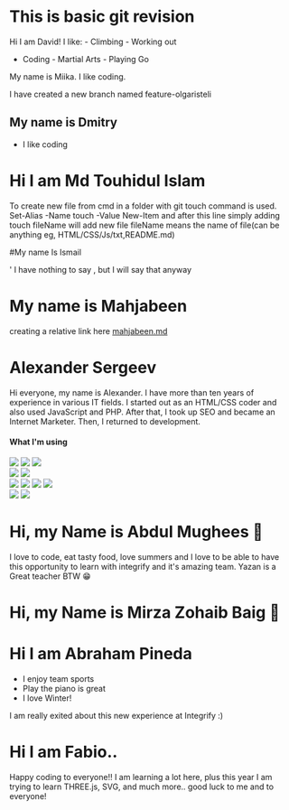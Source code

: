 # This is basic git revision

Hi I am David!
I like: - Climbing - Working out

- Coding - Martial Arts - Playing Go

My name is Miika.
I like coding.

I have created a new branch named feature-olgaristeli

## My name is Dmitry

- I like coding

# Hi I am Md Touhidul Islam

To create new file from cmd in a folder with git touch command is used.
Set-Alias -Name touch -Value New-Item
and after this line simply adding touch fileName will add new file
fileName means the name of file(can be anything eg, HTML/CSS/Js/txt,README.md)

#My name Is Ismail

' I have nothing to say , but I will say that anyway

# My name is Mahjabeen

creating a relative link here
[mahjabeen.md](https://github.com/Integrify-Finland/fs14-github/blob/main/mahjabeen.md)

# Alexander Sergeev

Hi everyone, my name is Alexander. I have more than ten years of experience in various IT fields. I started out as an HTML/CSS coder and also used JavaScript and PHP. After that, I took up SEO and became an Internet Marketer. Then, I returned to development.

#### What I'm using

<div>
  <img src="https://img.shields.io/badge/html5-e34f26?style=for-the-badge&logo=html5&labelColor=e34f26&logoColor=white"> <img src="https://img.shields.io/badge/css3-1572b6?style=for-the-badge&logo=css3&labelColor=1572b6&logoColor=white"> <img src="https://img.shields.io/badge/sass-cc6699?style=for-the-badge&logo=sass&labelColor=cc6699&logoColor=white">
</div>
<div>
<img src="https://img.shields.io/badge/javascript-f7df1e?style=for-the-badge&logo=javascript&labelColor=f7df1e&logoColor=black"> <img src="https://img.shields.io/badge/typescript-3178c6?style=for-the-badge&logo=typescript&labelColor=3178c6&logoColor=white">
</div>
<div>
<img src="https://img.shields.io/badge/React-45b8d8?style=for-the-badge&logo=react&labelColor=45b8d8&logoColor=white"> <img src="https://img.shields.io/badge/Redux-764abc?style=for-the-badge&logo=redux&labelColor=764abc&logoColor=white"> <img src="https://img.shields.io/badge/next.js-000000?style=for-the-badge&logo=nextdotjs&logoColor=white"> <img src="https://img.shields.io/badge/-React%20Query-FF4154?style=for-the-badge&logo=react%20query&logoColor=white"> <!--<img src="https://img.shields.io/badge/ReduxSaga-999999?style=for-the-badge&logo=redux-saga&labelColor=999999&logoColor=white">-->
</div>
<div>
<img src="https://img.shields.io/badge/Nodejs-339933?style=for-the-badge&logo=node.js&labelColor=339933&logoColor=white">
<img src="https://img.shields.io/badge/Express.js-000000?style=for-the-badge&logo=express&logoColor=white">
</div>

# Hi, my Name is Abdul Mughees 👋

I love to code, eat tasty food, love summers and I love to be able to have this opportunity to learn with integrify and it's amazing team.
Yazan is a Great teacher BTW 😁

# Hi, my Name is Mirza Zohaib Baig 👋

# Hi I am Abraham Pineda

* I enjoy team sports
* Play the piano is great
* I love Winter!

I am really exited about this new experience at Integrify :)


# Hi I am Fabio..
Happy coding to everyone!!
I am learning a lot here, plus this year I am trying to learn THREE.js, SVG, and much more.. good luck to me and to everyone!